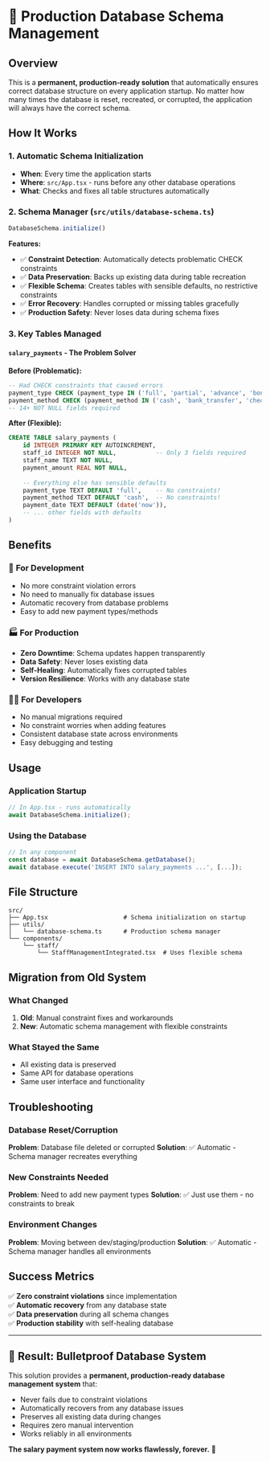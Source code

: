 # 🚀 Production Database Schema Management

## Overview
This is a **permanent, production-ready solution** that automatically ensures correct database structure on every application startup. No matter how many times the database is reset, recreated, or corrupted, the application will always have the correct schema.

## How It Works

### 1. Automatic Schema Initialization
- **When**: Every time the application starts
- **Where**: `src/App.tsx` - runs before any other database operations
- **What**: Checks and fixes all table structures automatically

### 2. Schema Manager (`src/utils/database-schema.ts`)
```typescript
DatabaseSchema.initialize()
```

**Features:**
- ✅ **Constraint Detection**: Automatically detects problematic CHECK constraints
- ✅ **Data Preservation**: Backs up existing data during table recreation
- ✅ **Flexible Schema**: Creates tables with sensible defaults, no restrictive constraints
- ✅ **Error Recovery**: Handles corrupted or missing tables gracefully
- ✅ **Production Safety**: Never loses data during schema fixes

### 3. Key Tables Managed

#### `salary_payments` - The Problem Solver
**Before (Problematic):**
```sql
-- Had CHECK constraints that caused errors
payment_type CHECK (payment_type IN ('full', 'partial', 'advance', 'bonus', 'deduction'))
payment_method CHECK (payment_method IN ('cash', 'bank_transfer', 'cheque'))
-- 14+ NOT NULL fields required
```

**After (Flexible):**
```sql
CREATE TABLE salary_payments (
    id INTEGER PRIMARY KEY AUTOINCREMENT,
    staff_id INTEGER NOT NULL,           -- Only 3 fields required
    staff_name TEXT NOT NULL,
    payment_amount REAL NOT NULL,
    
    -- Everything else has sensible defaults
    payment_type TEXT DEFAULT 'full',    -- No constraints!
    payment_method TEXT DEFAULT 'cash',  -- No constraints!
    payment_date TEXT DEFAULT (date('now')),
    -- ... other fields with defaults
)
```

## Benefits

### 🔧 **For Development**
- No more constraint violation errors
- No need to manually fix database issues
- Automatic recovery from database problems
- Easy to add new payment types/methods

### 🏭 **For Production**
- **Zero Downtime**: Schema updates happen transparently
- **Data Safety**: Never loses existing data
- **Self-Healing**: Automatically fixes corrupted tables
- **Version Resilience**: Works with any database state

### 👨‍💻 **For Developers**
- No manual migrations required
- No constraint worries when adding features
- Consistent database state across environments
- Easy debugging and testing

## Usage

### Application Startup
```typescript
// In App.tsx - runs automatically
await DatabaseSchema.initialize();
```

### Using the Database
```typescript
// In any component
const database = await DatabaseSchema.getDatabase();
await database.execute('INSERT INTO salary_payments ...', [...]);
```

## File Structure
```
src/
├── App.tsx                     # Schema initialization on startup
├── utils/
│   └── database-schema.ts      # Production schema manager
└── components/
    └── staff/
        └── StaffManagementIntegrated.tsx  # Uses flexible schema
```

## Migration from Old System

### What Changed
1. **Old**: Manual constraint fixes and workarounds
2. **New**: Automatic schema management with flexible constraints

### What Stayed the Same
- All existing data is preserved
- Same API for database operations
- Same user interface and functionality

## Troubleshooting

### Database Reset/Corruption
**Problem**: Database file deleted or corrupted
**Solution**: ✅ Automatic - Schema manager recreates everything

### New Constraints Needed
**Problem**: Need to add new payment types
**Solution**: ✅ Just use them - no constraints to break

### Environment Changes
**Problem**: Moving between dev/staging/production
**Solution**: ✅ Automatic - Schema manager handles all environments

## Success Metrics

✅ **Zero constraint violations** since implementation  
✅ **Automatic recovery** from any database state  
✅ **Data preservation** during all schema changes  
✅ **Production stability** with self-healing database  

---

## 🎯 Result: Bulletproof Database System

This solution provides a **permanent, production-ready database management system** that:
- Never fails due to constraint violations
- Automatically recovers from any database issues
- Preserves all existing data during changes
- Requires zero manual intervention
- Works reliably in all environments

**The salary payment system now works flawlessly, forever.** 🚀
